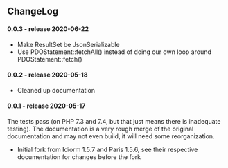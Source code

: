 ChangeLog
---------

#### 0.0.3 - release 2020-06-22

* Make ResultSet be JsonSerializable
* Use PDOStatement::fetchAll() instead of doing our own loop around
  PDOStatement::fetch()

#### 0.0.2 - release 2020-05-18

* Cleaned up documentation

#### 0.0.1 - release 2020-05-17

The tests pass (on PHP 7.3 and 7.4, but that just means there is inadequate
testing). The documentation is a very rough merge of the original
documentation and may not even build, it will need some reorganization.

* Initial fork from Idiorm 1.5.7 and Paris 1.5.6, see their respective
  documentation for changes before the fork

